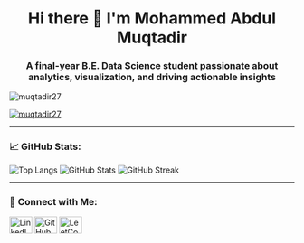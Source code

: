 <h1 align="center">Hi there 👋 I'm Mohammed Abdul Muqtadir</h1>
<h3 align="center">A final-year B.E. Data Science student passionate about analytics, visualization, and driving actionable insights</h3>

<p align="left"> <img src="https://komarev.com/ghpvc/?username=muqtadir27&label=Profile%20views&color=0e75b6&style=flat" alt="muqtadir27" /> </p>

<p align="left"> <a href="https://github.com/ryo-ma/github-profile-trophy"><img src="https://github-profile-trophy.vercel.app/?username=muqtadir27" alt="muqtadir27" /></a> </p>

---

### 📈 **GitHub Stats:**
![Top Langs](https://github-readme-stats.vercel.app/api/top-langs/?username=muqtadir27&layout=compact&theme=)
![GitHub Stats](https://github-readme-stats.vercel.app/api?username=muqtadir27&show_icons=true&theme=)
![GitHub Streak](https://github-readme-streak-stats.herokuapp.com/?user=muqtadir27&theme=)

---

### 🔗 **Connect with Me:**
<p align="left">
<a href="https://www.linkedin.com/in/muqtadir27/" target="blank"><img align="center" src="[https://raw.githubusercontent.com/rahuldkjain/github-profile-readme-generator/master/src/images/icons/Social/linked-in-alt.svg](https://www.linkedin.com/in/muqtadir27/)" alt="LinkedIn" height="30" width="40" /></a>
<a href="https://github.com/Muqtadir27" target="blank"><img align="center" [src="https://cdn.jsdelivr.net/npm/simple-icons@3.1.0/icons/github.svg](https://www.instagram.com/rafaykaleem_27/)" alt="GitHub" height="30" width="40" /></a>
<a href="https://www.leetcode.com/muqtadir27" target="blank"><img align="center" src="https://raw.githubusercontent.com/rahuldkjain/github-profile-readme-generator/master/src/images/icons/Social/leet-code.svg" alt="LeetCode" height="30" width="40" /></a>
</p>
